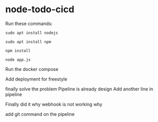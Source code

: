 # node-todo-cicd

Run these commands:


`sudo apt install nodejs`


`sudo apt install npm`


`npm install`

`node app.js`

Run the docker compose

Add deployment for freestyle

finally solve the problem
Pipeline is already design
Add another line in pipeline

Finally did it
why webhook is not working why

add git command on the pipeline
